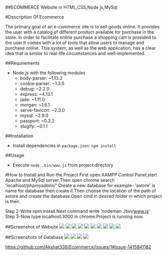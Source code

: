 ##ECOMMERCE Website in HTML,CSS,Node js,MySql

#Description Of Ecommerce 

The primary goal of an e-commerce site is to sell goods online. It provides the user with a catalog of different product available for purchase in the store. In order to facilitate online purchase a shopping cart is provided to the user.It comes with a lot of tools that allow users to manage and purchase online. This system, as well as the web application, has a clear idea that is similar to real-life circumstances and well-implemented.

##Requirements
* Node.js with the following modules
    * body-parser: ~1.13.2
    * cookie-parser: ~1.3.5
    * debug: ~2.2.0
    * express: ~4.13.1
    * jade: ~1.11.0
    * morgan: ~1.6.1
    * serve-favicon: ~2.3.0
    * mysql: ~2.9.0
    * passport: ~0.3.2
    * slugify: ~0.1.1

##Installation
* Install dependencies in `package.json`: `npm install`

##Usage
* Execute `node .bin/www.js` from project directory

#How to Install and Run the Project
First open XAMPP Control Panel,start Apache and MySql server.Then open chrome search 'localhost/phpmyadmin/' Create a new database for example- 'astore' is name for database then create it.Then choose the location of the path of astore and create the database.Open cmd in desired folder in which project is their.

Step 2-Write npm install.Next command write 'nodeman ./bin/www.js'  
Step 3-Now type localhost:3000 in chrome.Project is running now.
 

##Screenshot of Website
![](./Screenshots/firstpage.png)
![](./Screenshots/secondpage.png)
![](./Screenshots/productpage.png)
![](./Screenshots/productpage1.png)
![](./Screenshots/productpage2.png)
![](./Screenshots/contact1.png)
![](./Screenshots/contact2.png)
![](./Screenshots/address.png)
![](./Screenshots/signup.png)
![](./Screenshots/signin.png)


##Screenshots of Database
![](./Screenshots/database.png)
![](./Screenshots/categories.png)
![](./Screenshots/products.png)
![](./Screenshots/user.png)

https://github.com/Akshat338/Ecommerce/issues/1#issue-1415841182

